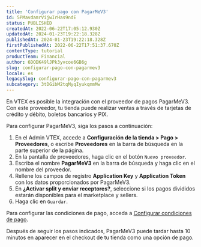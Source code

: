 ```yaml
---
title: 'Configurar pago con PagarMeV3'
id: 5PMavdamrVijwIrHas9ndE
status: PUBLISHED
createdAt: 2022-06-22T17:05:12.930Z
updatedAt: 2024-01-23T19:22:18.328Z
publishedAt: 2024-01-23T19:22:18.328Z
firstPublishedAt: 2022-06-22T17:51:37.670Z
contentType: tutorial
productTeam: Financial
author: 6DODK49lJPk3yvcoe6GB6g
slug: configurar-pago-con-pagarmev3
locale: es
legacySlug: configurar-pago-con-pagarmev3
subcategory: 3tDGibM2tqMyqIyukqmmMw
---
```


En VTEX es posible la integración con el proveedor de pagos PagarMeV3. Con este proveedor, tu tienda puede realizar ventas a través de tarjetas de crédito y débito, boletos bancarios y PIX.

Para configurar PagarMeV3, siga los pasos a continuación:

1. En el Admin VTEX, accede a __Configuración de la tienda > Pago > Proveedores__, o escribe __Proveedores__ en la barra de búsqueda en la parte superior de la página.
2. En la pantalla de proveedores, haga clic en el botón `Nuevo proveedor`.
3. Escriba el nombre __PagarMeV3__ en la barra de búsqueda y haga clic en el nombre del proveedor.
4. Rellene los campos de registro __Application Key__ y __Application Token__ con los datos proporcionados por PagarMeV3.
5. En __¿Activar split y enviar receptores?__, seleccione si los pagos divididos estarán disponibles para el marketplace y sellers.
6. Haga clic en `Guardar`.

Para configurar las condiciones de pago, acceda a [Configurar condiciones de pago](https://help.vtex.com/es/tutorial/condicoes-de-pagamento#).

Después de seguir los pasos indicados, PagarMeV3 puede tardar hasta 10 minutos en aparecer en el checkout de tu tienda como una opción de pago.
